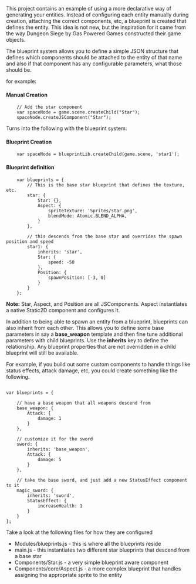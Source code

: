 This project contains an example of using a more declarative way of generating your entities.  Instead of configuring each entity manually during 
creation, attaching the correct components, etc, a blueprint is created that defines the entity.  This idea is not new, but the inspiration for it came from the way Dungeon Siege by Gas Powered Games constructed their game objects.

The blueprint system allows you to define a simple JSON structure that defines which components should be attached to the entity of that name and also if that component
has any configurable parameters, what those should be.  

for example:

#### Manual Creation
```
    // Add the star component
    var spaceNode = game.scene.createChild("Star");
    spaceNode.createJSComponent("Star");
```

Turns into the following with the blueprint system:
#### Blueprint Creation
```
    var spaceNode = blueprintLib.createChild(game.scene, 'star1');
```

#### Blueprint definition
```
    var blueprints = {
        // This is the base star blueprint that defines the texture, etc.
        star: {
            Star: {},
            Aspect: {
                spriteTexture: 'Sprites/star.png',
                blendMode: Atomic.BLEND_ALPHA,
            }
        },

        // this descends from the base star and overrides the spawn position and speed
        star1: {
            inherits: 'star',
            Star: {
                speed: -50
            },
            Position: {
                spawnPosition: [-3, 0]
            }
        }
    };
```
**Note:** Star, Aspect, and Position are all JSComponents.  Aspect instantiates a native Static2D component and configures it.

In addition to being able to spawn an entity from a blueprint, blueprints can also inherit from each other.  This allows you to define some base parameters in say a **base_weapon** template and then
fine tune additional parameters with child blueprints.  Use the **inherits** key to define the relationship.  Any blueprint properties that are not overridden in a child blueprint will still be available.

For example, if you build out some custom components to handle things like status effects, attack damage, etc, you could create something like the following.
```

var blueprints = {

    // have a base weapon that all weapons descend from
    base_weapon: {
        Attack: {
            damage: 1
        }
    },

    // customize it for the sword
    sword: {
        inherits: 'base_weapon',
        Attack: {
            damage: 5
        }
    },

    // take the base sword, and just add a new StatusEffect component to it
    magic_sword: {
        inherits: 'sword',
        StatusEffect: {
            increaseHealth: 1
        }
    }
};

```




Take a look at the following files for how they are configured
* Modules/blueprints.js - this is where all the blueprints reside
* main.js - this instantiates two different star blueprints that descend from a base star
* Components/Star.js - a very simple blueprint aware component
* Components/core/Aspect.js - a more complex blueprint that handles assigning the appropriate sprite to the entity

    
    
